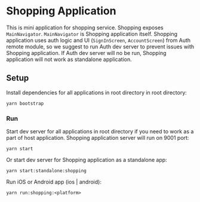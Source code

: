 # Shopping Application

This is mini application for shopping service. Shopping exposes `MainNavigator`. `MainNavigator` is Shopping application itself. Shopping application uses auth logic and UI (`SignInScreen`, `AccountScreen`) from Auth remote module, so we suggest to run Auth dev server to prevent issues with Shopping application. If Auth dev server will no be run, Shopping application will not work as standalone application.

## Setup

Install dependencies for all applications in root directory in root directory:
```
yarn bootstrap
```

### Run

Start dev server for all applications in root directory if you need to work as a part of host application. Shopping application server will run on 9001 port:
```
yarn start
```
Or start dev server for Shopping application as a standalone app:
```
yarn start:standalone:shopping
```
Run iOS or Android app (ios | android):
```
yarn run:shopping:<platform>
```